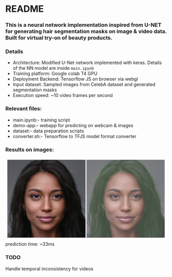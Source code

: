 # README

### This is a neural network implementation inspired from U-NET for generating hair segmentation masks on image & video data. Built for virtual try-on of beauty products.


### Details
- Architecture: Modified U-Net network implemented with keras. Details of the NN model are inside `main.ipynb`
- Training platform: Google colab T4 GPU
- Deployment Backend: Tensorflow JS on browser via webgl
- Input dataset: Sampled images from CelebA dataset and generated segmentation masks
- Execution speed: ~10 video frames per second

### Relevant files:
- main.ipynb:- training script
- demo-app:- webapp for predicting on webcam & images
- dataset:- data preparation scripts
- converter.sh:- Tensorflow to TFJS model format converter

### Results on images:
![Screenshot](result.png)
prediction time: ~33ms

### TODO
Handle temporal inconsistency for videos